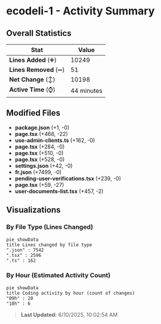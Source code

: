 # ecodeli-1 - Activity Summary 

## Overall Statistics

| Stat                   | Value                                                             |
| ---------------------- | ----------------------------------------------------------------- |
| **Lines Added** (➕)   | 10249                                          |
| **Lines Removed** (➖) | 51                                        |
| **Net Change** (↕)    | 10198                |
| **Active Time** (⌚)   | 44 minutes |


## Modified Files
- **package.json** (+1, -0)
- **page.tsx** (+468, -22)
- **use-admin-clients.ts** (+162, -0)
- **page.tsx** (+284, -0)
- **page.tsx** (+510, -0)
- **page.tsx** (+528, -0)
- **settings.json** (+42, -0)
- **fr.json** (+7499, -0)
- **pending-user-verifications.tsx** (+239, -0)
- **page.tsx** (+59, -27)
- **user-documents-list.tsx** (+457, -2)

## Visualizations

### By File Type (Lines Changed)

```mermaid
pie showData
title Lines changed by file type
".json" : 7542
".tsx" : 2596
".ts" : 162
```

### By Hour (Estimated Activity Count)

```mermaid
pie showData
title Coding activity by hour (count of changes)
"09h" : 20
"10h" : 6
```


> **Last Updated:** 6/10/2025, 10:02:54 AM